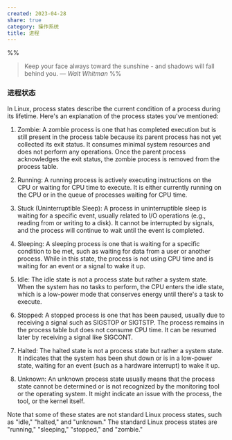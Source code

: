 ```yaml
---
created: 2023-04-28
share: true
category: 操作系统
title: 进程
---
```


%%
> Keep your face always toward the sunshine - and shadows will fall behind you.
> — <cite>Walt Whitman</cite>
%%


### 进程状态
In Linux, process states describe the current condition of a process during its lifetime. Here's an explanation of the process states you've mentioned:

1. Zombie: A zombie process is one that has completed execution but is still present in the process table because its parent process has not yet collected its exit status. It consumes minimal system resources and does not perform any operations. Once the parent process acknowledges the exit status, the zombie process is removed from the process table.

2. Running: A running process is actively executing instructions on the CPU or waiting for CPU time to execute. It is either currently running on the CPU or in the queue of processes waiting for CPU time.

3. Stuck (Uninterruptible Sleep): A process in uninterruptible sleep is waiting for a specific event, usually related to I/O operations (e.g., reading from or writing to a disk). It cannot be interrupted by signals, and the process will continue to wait until the event is completed.

4. Sleeping: A sleeping process is one that is waiting for a specific condition to be met, such as waiting for data from a user or another process. While in this state, the process is not using CPU time and is waiting for an event or a signal to wake it up.

5. Idle: The idle state is not a process state but rather a system state. When the system has no tasks to perform, the CPU enters the idle state, which is a low-power mode that conserves energy until there's a task to execute.

6. Stopped: A stopped process is one that has been paused, usually due to receiving a signal such as SIGSTOP or SIGTSTP. The process remains in the process table but does not consume CPU time. It can be resumed later by receiving a signal like SIGCONT.

7. Halted: The halted state is not a process state but rather a system state. It indicates that the system has been shut down or is in a low-power state, waiting for an event (such as a hardware interrupt) to wake it up. 

8. Unknown: An unknown process state usually means that the process state cannot be determined or is not recognized by the monitoring tool or the operating system. It might indicate an issue with the process, the tool, or the kernel itself.

Note that some of these states are not standard Linux process states, such as "idle," "halted," and "unknown." The standard Linux process states are "running," "sleeping," "stopped," and "zombie."
